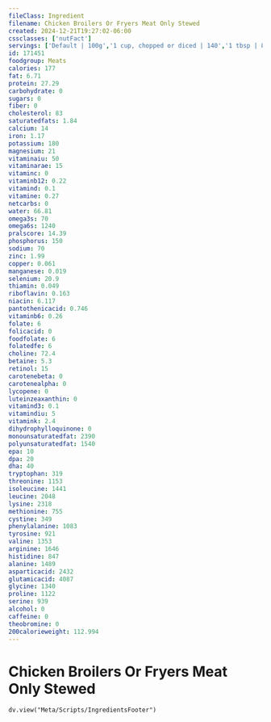 ```yaml
---
fileClass: Ingredient
filename: Chicken Broilers Or Fryers Meat Only Stewed
created: 2024-12-21T19:27:02-06:00
cssclasses: ['nutFact']
servings: ['Default | 100g','1 cup, chopped or diced | 140','1 tbsp | 8.7','1 unit (yield from 1 lb ready-to-cook chicken) | 157']
id: 171451
foodgroup: Meats
calories: 177
fat: 6.71
protein: 27.29
carbohydrate: 0
sugars: 0
fiber: 0
cholesterol: 83
saturatedfats: 1.84
calcium: 14
iron: 1.17
potassium: 180
magnesium: 21
vitaminaiu: 50
vitaminarae: 15
vitaminc: 0
vitaminb12: 0.22
vitamind: 0.1
vitamine: 0.27
netcarbs: 0
water: 66.81
omega3s: 70
omega6s: 1240
pralscore: 14.39
phosphorus: 150
sodium: 70
zinc: 1.99
copper: 0.061
manganese: 0.019
selenium: 20.9
thiamin: 0.049
riboflavin: 0.163
niacin: 6.117
pantothenicacid: 0.746
vitaminb6: 0.26
folate: 6
folicacid: 0
foodfolate: 6
folatedfe: 6
choline: 72.4
betaine: 5.3
retinol: 15
carotenebeta: 0
carotenealpha: 0
lycopene: 0
luteinzeaxanthin: 0
vitamind3: 0.1
vitamindiu: 5
vitamink: 2.4
dihydrophylloquinone: 0
monounsaturatedfat: 2390
polyunsaturatedfat: 1540
epa: 10
dpa: 20
dha: 40
tryptophan: 319
threonine: 1153
isoleucine: 1441
leucine: 2048
lysine: 2318
methionine: 755
cystine: 349
phenylalanine: 1083
tyrosine: 921
valine: 1353
arginine: 1646
histidine: 847
alanine: 1489
asparticacid: 2432
glutamicacid: 4087
glycine: 1340
proline: 1122
serine: 939
alcohol: 0
caffeine: 0
theobromine: 0
200calorieweight: 112.994
---
```


# Chicken Broilers Or Fryers Meat Only Stewed

```dataviewjs
dv.view("Meta/Scripts/IngredientsFooter")
```